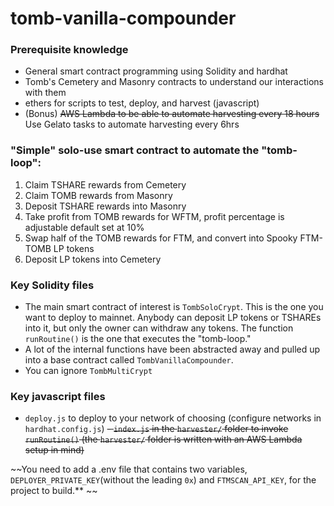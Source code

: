 # tomb-vanilla-compounder

### Prerequisite knowledge
- General smart contract programming using Solidity and hardhat
- Tomb's Cemetery and Masonry contracts to understand our interactions with them
- ethers for scripts to test, deploy, and harvest (javascript)
- (Bonus) ~~AWS Lambda to be able to automate harvesting every 18 hours~~ Use Gelato tasks to automate harvesting every 6hrs

### "Simple" solo-use smart contract to automate the "tomb-loop":
1. Claim TSHARE rewards from Cemetery
2. Claim TOMB rewards from Masonry
3. Deposit TSHARE rewards into Masonry
4. Take profit from TOMB rewards for WFTM, profit percentage is adjustable default set at 10%
5. Swap half of the TOMB rewards for FTM, and convert into Spooky FTM-TOMB LP tokens
6. Deposit LP tokens into Cemetery

### Key Solidity files

- The main smart contract of interest is `TombSoloCrypt`. This is the one you want to deploy to mainnet. Anybody can deposit LP tokens or TSHAREs into it, but only the owner can withdraw any tokens. The function `runRoutine()` is the one that executes the "tomb-loop."
- A lot of the internal functions have been abstracted away and pulled up into a base contract called `TombVanillaCompounder`.
- You can ignore `TombMultiCrypt`

### Key javascript files

- `deploy.js` to deploy to your network of choosing (configure networks in `hardhat.config.js`)
~~- `index.js` in the `harvester/` folder to invoke `runRoutine()` (the `harvester/` folder is written with an AWS Lambda setup in mind)~~

~~You need to add a .env file that contains two variables, `DEPLOYER_PRIVATE_KEY`(without the leading `0x`) and `FTMSCAN_API_KEY`, for the project to build.**
~~
